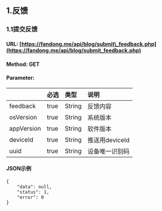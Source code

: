 ## 1.反馈

### 1.1提交反馈

#### URL: [https://fandong.me/api/blog/submit\_feedback.php](https://fandong.me/api/blog/submit_feedback.php)

#### Method: GET

#### Parameter:

|  | 必选 | 类型 | 说明 |
| :--- | :--- | :--- | :--- |
| feedback | true | String | 反馈内容 |
| osVersion | true | String | 系统版本 |
| appVersion | true | String | 软件版本 |
| deviceId | true | String | 推送用deviceId |
| uuid | true | String | 设备唯一识别码 |

#### JSON示例

```
{
    "data": null,
    "status": 1,
    "error": 0
}
```



